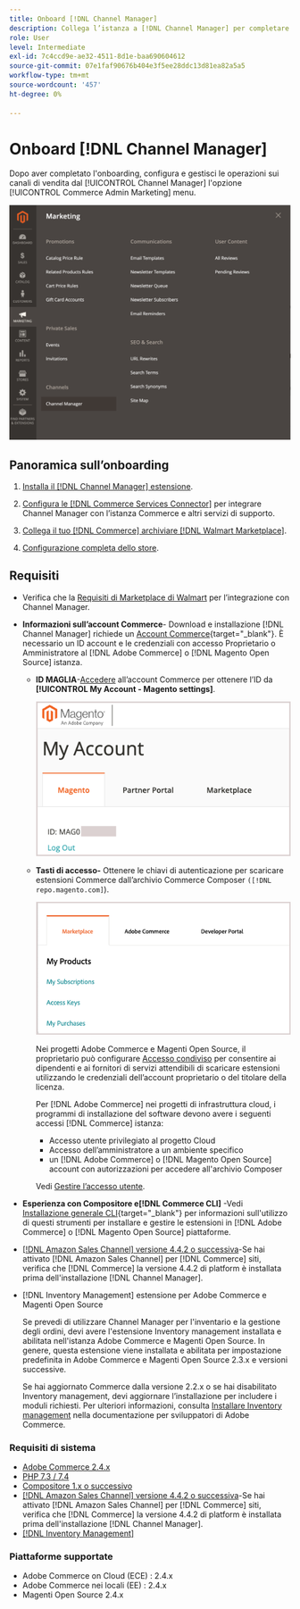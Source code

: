 ```yaml
---
title: Onboard [!DNL Channel Manager]
description: Collega l’istanza a [!DNL Channel Manager] per completare alcune fasi di onboarding.
role: User
level: Intermediate
exl-id: 7c4ccd9e-ae32-4511-8d1e-baa690604612
source-git-commit: 07e1faf90676b404e3f5ee28ddc13d81ea82a5a5
workflow-type: tm+mt
source-wordcount: '457'
ht-degree: 0%

---
```



# Onboard [!DNL Channel Manager]

Dopo aver completato l&#39;onboarding, configura e gestisci le operazioni sui canali di vendita dal [!UICONTROL Channel Manager] l&#39;opzione [!UICONTROL Commerce Admin Marketing] menu.

![[!DNL Channel Manager] in visualizzazione Amministratore](assets/channel-manager-admin-view.png)

## Panoramica sull’onboarding

1. [Installa il [!DNL Channel Manager] estensione](install.md).

1. [Configura le [!DNL Commerce Services Connector]](connect.md) per integrare Channel Manager con l’istanza Commerce e altri servizi di supporto.

1. [Collega il tuo [!DNL Commerce] archiviare [!DNL Walmart Marketplace]](connect.md).

1. [Configurazione completa dello store](complete-store-setup.md).

## Requisiti

- Verifica che la [Requisiti di Marketplace di Walmart](walmart-requirements.md) per l’integrazione con Channel Manager.

- **Informazioni sull’account Commerce**- Download e installazione [!DNL Channel Manager] richiede un [Account Commerce](https://docs.magento.com/user-guide/magento/magento-account.html){target=&quot;_blank&quot;}. È necessario un ID account e le credenziali con accesso Proprietario o Amministratore al [!DNL Adobe Commerce] o [!DNL Magento Open Source] istanza.

   - **ID MAGLIA**-[Accedere](https://account.magento.com/customer/account/login/) all’account Commerce per ottenere l’ID da **[!UICONTROL My Account - Magento settings]**.

      ![[!DNL MAGEID] sulle impostazioni dell’account Commerce](assets/mageid-my-commerce-account.png)

   - **Tasti di accesso-** Ottenere le chiavi di autenticazione per scaricare estensioni Commerce dall’archivio Commerce Composer `([!DNL repo.magento.com]`).

      ![[!UICONTROL Commerce Marketplace access keys]](assets/commerce-marketplace-access-keys.png)

      Nei progetti Adobe Commerce e Magenti Open Source, il proprietario può configurare [Accesso condiviso](https://docs.magento.com/user-guide/magento/magento-account-share.html) per consentire ai dipendenti e ai fornitori di servizi attendibili di scaricare estensioni utilizzando le credenziali dell’account proprietario o del titolare della licenza.

      Per [!DNL Adobe Commerce] nei progetti di infrastruttura cloud, i programmi di installazione del software devono avere i seguenti accessi [!DNL Commerce] istanza:

      - Accesso utente privilegiato al progetto Cloud
      - Accesso dell’amministratore a un ambiente specifico
      - un [!DNL Adobe Commerce] o [!DNL Magento Open Source] account con autorizzazioni per accedere all&#39;archivio Composer

      Vedi [Gestire l’accesso utente](https://devdocs.magento.com/cloud/project/user-admin.html).


- **Esperienza con Compositore e[!DNL Commerce CLI]** -Vedi [Installazione generale CLI](https://devdocs.magento.com/extensions/install/){target=&quot;_blank&quot;} per informazioni sull&#39;utilizzo di questi strumenti per installare e gestire le estensioni in [!DNL Adobe Commerce] o [!DNL Magento Open Source] piattaforme.

- [[!DNL Amazon Sales Channel] versione 4.4.2 o successiva](https://experienceleague.adobe.com/docs/commerce-channels/amazon/release-notes.html)-Se hai attivato [!DNL Amazon Sales Channel] per [!DNL Commerce] siti, verifica che [!DNL Commerce] la versione 4.4.2 di platform è installata prima dell&#39;installazione [!DNL Channel Manager].

- [!DNL Inventory Management] estensione per Adobe Commerce e Magenti Open Source

   Se prevedi di utilizzare Channel Manager per l&#39;inventario e la gestione degli ordini, devi avere l&#39;estensione Inventory management installata e abilitata nell&#39;istanza Adobe Commerce e Magenti Open Source. In genere, questa estensione viene installata e abilitata per impostazione predefinita in Adobe Commerce e Magenti Open Source 2.3.x e versioni successive.

   Se hai aggiornato Commerce dalla versione 2.2.x o se hai disabilitato Inventory management, devi aggiornare l’installazione per includere i moduli richiesti. Per ulteriori informazioni, consulta [Installare Inventory management](https://devdocs.magento.com/extensions/inventory-management/) nella documentazione per sviluppatori di Adobe Commerce.

### Requisiti di sistema

- [Adobe Commerce 2.4.x](https://devdocs.magento.com/release/released-versions.html)
- [PHP 7.3 / 7.4](https://devdocs.magento.com/guides/v2.4/install-gde/prereq/php-settings.html)
- [Compositore 1.x o successivo](https://devdocs.magento.com/cloud/reference/cloud-composer.html)
- [[!DNL Amazon Sales Channel] versione 4.4.2 o successiva](https://experienceleague.adobe.com/docs/commerce-channels/amazon/release-notes.html)-Se hai attivato [!DNL Amazon Sales Channel] per [!DNL Commerce] siti, verifica che [!DNL Commerce] la versione 4.4.2 di platform è installata prima dell&#39;installazione [!DNL Channel Manager].
- [[!DNL Inventory Management]](https://devdocs.magento.com/extensions/inventory-management/)

### Piattaforme supportate

- Adobe Commerce on Cloud (ECE) : 2.4.x
- Adobe Commerce nei locali (EE) : 2.4.x
- Magenti Open Source 2.4.x
